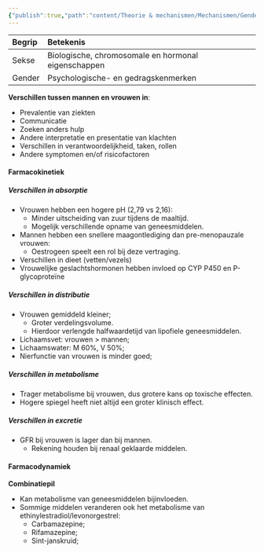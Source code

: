 ```yaml
---
{"publish":true,"path":"content/Theorie & mechanismen/Mechanismen/Gender.md","permalink":"/content/theorie-and-mechanismen/mechanismen/gender/","title":"Gender","tags":["Mechanismen"]}
---
```




| Begrip | Betekenis                                           |
|:------ |:--------------------------------------------------- |
| Sekse  | Biologische, chromosomale en hormonal eigenschappen |
| Gender | Psychologische- en gedragskenmerken                                                    |

**Verschillen tussen mannen en vrouwen in**:
- Prevalentie van ziekten
- Communicatie
- Zoeken anders hulp
- Andere interpretatie en presentatie van klachten
- Verschillen in verantwoordelijkheid, taken, rollen
- Andere symptomen en/of risicofactoren

#### Farmacokinetiek
##### Verschillen in absorptie
- Vrouwen hebben een hogere pH (2,79 vs 2,16):
	- Minder uitscheiding van zuur tijdens de maaltijd.
	- Mogelijk verschillende opname van geneesmiddelen.
- Mannen hebben een snellere maagontlediging dan pre-menopauzale vrouwen:
	-  Oestrogeen speelt een rol bij deze vertraging.
- Verschillen in dieet (vetten/vezels)
- Vrouwelijke geslachtshormonen hebben invloed op CYP P450 en P-glycoproteïne

##### Verschillen in distributie
- Vrouwen gemiddeld kleiner;
	- Groter verdelingsvolume.
	- Hierdoor verlengde halfwaardetijd van lipofiele geneesmiddelen.
- Lichaamsvet: vrouwen > mannen;
- Lichaamswater: M 60%, V 50%;
- Nierfunctie van vrouwen is minder goed;

##### Verschillen in metabolisme
- Trager metabolisme bij vrouwen, dus grotere kans op toxische effecten. 
- Hogere spiegel heeft niet altijd een groter klinisch effect. 

##### Verschillen in excretie 
- GFR bij vrouwen is lager dan bij mannen.
	- Rekening houden bij renaal geklaarde middelen. 

#### Farmacodynamiek
**Combinatiepil**
- Kan metabolisme van geneesmiddelen bijinvloeden.
- Sommige middelen veranderen ook het metabolisme van ethinylestradiol/levonorgestrel:
	- Carbamazepine;
	- Rifamazepine;
	- Sint-janskruid;